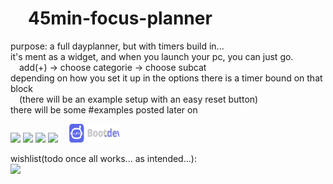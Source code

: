 <h1 align="left">&emsp;45min-focus-planner</h1>
<p>
purpose: a full dayplanner, but with timers build in... <br>
it's ment as a widget, and when you launch your pc, you can just go. <br>
  &emsp;add(+) -> choose categorie -> choose subcat<br>
depending on how you set it up in the options there is a timer bound on that block<br>
&emsp;(there will be an example setup with an easy reset button)<br>
there will be some <a>#examples</a> posted later on
</p>

<p align="left">
  <a href="#"><img src="https://img.shields.io/badge/%F0%9F%90%8D-python-6ED91F"></a>
  <a href="#"><img src="https://img.shields.io/badge/Kivy-6ED91F"></a>
  <a href="#"><img src="https://img.shields.io/badge/%E2%8A%9Ewindows-widget-blue"></a>
  <a href="https://github.com/hapkin/45min-focus-planner/stargazers"><img src="https://img.shields.io/github/stars/Hapkin/45min-focus-planner"></a>
  &emsp;<a href="https://www.boot.dev/"><img src="https://raw.githubusercontent.com/Hapkin/45min-focus-planner/HEAD/img/test.svg" width="80" height="30"></a>
</p>
wishlist(todo once all works... as intended...):<br>
<img src="https://img.shields.io/badge/📱%F0%9F%90%A7-Android-purple">
<div style="height: 100vh;"></div>
<h2 style="margin-top: 10px;">Space</h2>


------------------ Text below is only ment as example
# temp
## Table of Contents

- [Features](#nice-features)
- [Installation](#installation)
- [Usage](#usage)
- [Screenshots](#screenshots)
- [License](#license)
## Nice features
- [void block](#screenshots) : for times when you forget the addon; just add a void block, adjust previous block to when you think, you stopped; add void-block and you are back on track<br>
    (don't feel bad about it, no one can track everything perfect.)
  

## installation
  [(Back to top)](#table-of-contents)

## usage
  [(Back to top)](#table-of-contents)
  ### configuration

  ### demo recording
  
- tada
  ```<code> ```
  [(Back to top)](#table-of-contents)

[(Back to top)](#table-of-contents)
## Screenshots
!placeholder!
<img src="https://raw.githubusercontent.com/Hapkin/45min-focus-planner/main/img/void2.png" alt="Void preview" style="pointer-events: none; max-width: 100%; height: auto;">
[(Back to top)](#table-of-contents)

<!--
[![Gem Version](https://badge.fury.io/rb/colorls.svg)](https://badge.fury.io/rb/colorls)
[![CI](https://github.com/athityakumar/colorls/actions/workflows/ruby.yml/badge.svg)](https://github.com/athityakumar/colorls/actions/workflows/ruby.yml)
[![PRs Welcome](https://img.shields.io/badge/PRs-welcome-brightgreen.svg?style=shields)](http://makeapullrequest.com)

A Ruby script that colorizes the `ls` output with color and icons. Here are the screenshots of working example on an iTerm2 terminal (Mac OS), `oh-my-zsh` with `powerlevel9k` theme and `powerline nerd-font + awesome-config` font with the `Solarized Dark` color theme.

 ![image](https://user-images.githubusercontent.com/17109060/32149040-04f3125c-bd25-11e7-8003-66fd29bc18d4.png)

*If you're interested in knowing the powerlevel9k configuration to get this prompt, have a look at [this gist](https://gist.github.com/athityakumar/1bd5e9e24cd2a1891565573a893993eb).*

# Table of contents

- [Usage](#usage)
- [Installation](#installation)
- [Reset configurations](#configuration)
- [Updating](#updating)
- [Uninstallation](#uninstallation)
- [Contributing](#contributing)
- [License](#license)

Todo:   ![image](URL)
# Usage
[(Back to top)](#table-of-contents)

# Installation
[(Back to top)](#table-of-contents)

1. Install Ruby (preferably, version >= 2.6)
2. [Download](https://www.nerdfonts.com/font-downloads) and install a Nerd Font. Have a look at the [Nerd Font README](https://github.com/ryanoasis/nerd-fonts/blob/master/readme.md) for installation instructions.

    *Note for `iTerm2` users - Please enable the Nerd Font at iTerm2 > Preferences > Profiles > Text > Non-ASCII font > Hack Regular Nerd Font Complete.*

    *Note for `HyperJS` users - Please add `"Hack Nerd Font"` Font as an option to `fontFamily` in your `~/.hyper.js` file.*

3. Install the [colorls](https://rubygems.org/gems/colorls/) ruby gem with `gem install colorls`

    *Note for `rbenv` users - In case of load error when using `lc`, please try the below patch.*

    ```sh
    rbenv rehash
    rehash
    ```

4. Enable tab completion for flags by entering following line to your shell configuration file (`~/.bashrc` or `~/.zshrc`) :
    ```bash
    source $(dirname $(gem which colorls))/tab_complete.sh
    ```

5. Start using `colorls` :tada:

6. Have a look at [Recommended configurations](#recommended-configurations) and [Custom configurations](#custom-configurations).

# Recommended configurations

[(Back to top)](#table-of-contents)

1. To add some short command (say, `lc`) with some flag options (say, `-l`, `-A`, `--sd`) by default, add this to your shell configuration file (`~/.bashrc`, `~/.zshrc`, etc.) :
    ```sh
    alias lc='colorls -lA --sd'
    ```

2. For changing the icon(s) to other unicode icons of choice (select icons from [here](https://nerdfonts.com/)), change the YAML files in a text editor of your choice (say, `subl`)

    ```sh
    subl $(dirname $(gem which colorls))/yaml
    ```

# Custom configurations

  ```sh
  cp $(dirname $(gem which colorls))/yaml/files.yaml ~/.config/colorls/files.yaml`
  ```


  ```
  swift: "\uF179"
  ```

```sh
gem update colorls
```

-->
<h6>End_of_file</h6>
MIT License - [Jo Vansant](https://github.com/Hapkin/)
